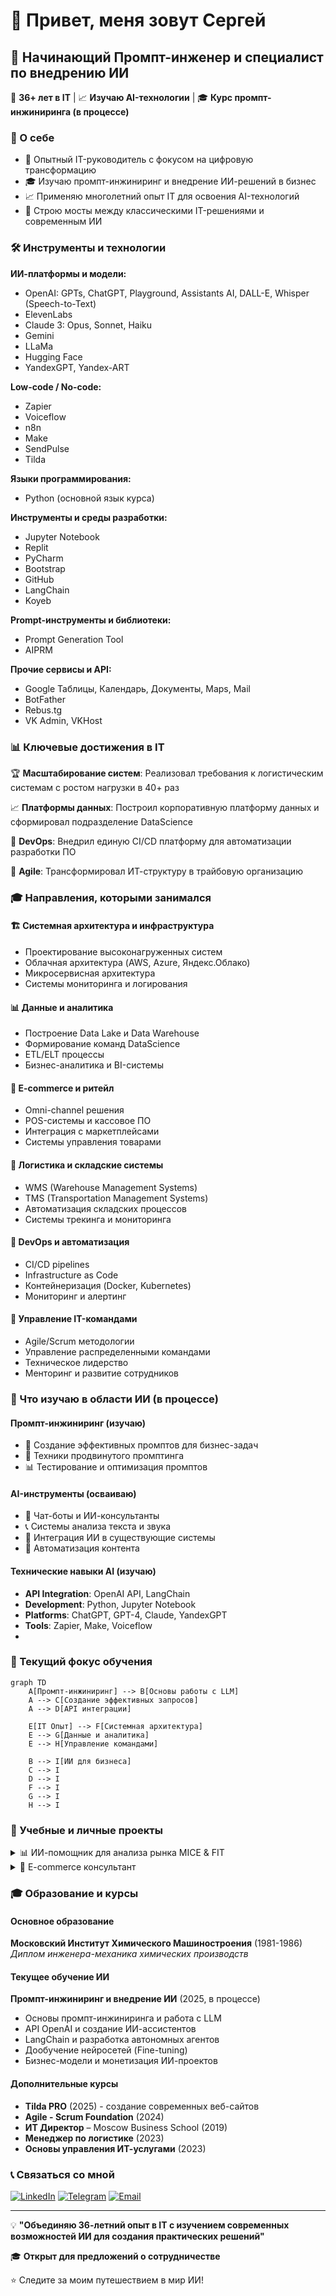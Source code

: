 # 👋 Привет, меня зовут Сергей

## 🧠 Начинающий Промпт-инженер и специалист по внедрению ИИ

🎯 **36+ лет в IT** | 📈 **Изучаю AI-технологии** | 🎓 **Курс промпт-инжиниринга (в процессе)**

### 🚀 О себе
- 💼 Опытный IT-руководитель с фокусом на цифровую трансформацию
- 🎓 Изучаю промпт-инжиниринг и внедрение ИИ-решений в бизнес
- 📈 Применяю многолетний опыт IT для освоения AI-технологий
- 🌟 Строю мосты между классическими IT-решениями и современным ИИ

### 🛠 Инструменты и технологии

**ИИ-платформы и модели:**
- OpenAI: GPTs, ChatGPT, Playground, Assistants AI, DALL-E, Whisper (Speech-to-Text)
- ElevenLabs
- Claude 3: Opus, Sonnet, Haiku
- Gemini
- LLaMa
- Hugging Face
- YandexGPT, Yandex-ART

**Low-code / No-code:**
- Zapier
- Voiceflow
- n8n
- Make
- SendPulse
- Tilda

**Языки программирования:**
- Python (основной язык курса)

**Инструменты и среды разработки:**
- Jupyter Notebook
- Replit
- PyCharm
- Bootstrap
- GitHub
- LangChain
- Koyeb

**Prompt-инструменты и библиотеки:**
- Prompt Generation Tool
- AIPRM

**Прочие сервисы и API:**
- Google Таблицы, Календарь, Документы, Maps, Mail
- BotFather
- Rebus.tg
- VK Admin, VKHost

### 📊 Ключевые достижения в IT

🏆 **Масштабирование систем**: Реализовал требования к логистическим системам с ростом нагрузки в 40+ раз

📈 **Платформы данных**: Построил корпоративную платформу данных и сформировал подразделение DataScience

🔧 **DevOps**: Внедрил единую CI/CD платформу для автоматизации разработки ПО

🎯 **Agile**: Трансформировал ИТ-структуру в трайбовую организацию

### 🎓 Направления, которыми занимался

#### 🏗 **Системная архитектура и инфраструктура**
- Проектирование высоконагруженных систем
- Облачная архитектура (AWS, Azure, Яндекс.Облако)
- Микросервисная архитектура
- Системы мониторинга и логирования

#### 📊 **Данные и аналитика**
- Построение Data Lake и Data Warehouse
- Формирование команд DataScience
- ETL/ELT процессы
- Бизнес-аналитика и BI-системы

#### 🛒 **E-commerce и ритейл**
- Omni-channel решения
- POS-системы и кассовое ПО
- Интеграция с маркетплейсами
- Системы управления товарами

#### 🚚 **Логистика и складские системы**
- WMS (Warehouse Management Systems)
- TMS (Transportation Management Systems)
- Автоматизация складских процессов
- Системы трекинга и мониторинга

#### 🔄 **DevOps и автоматизация**
- CI/CD pipelines
- Infrastructure as Code
- Контейнеризация (Docker, Kubernetes)
- Мониторинг и алертинг

#### 👥 **Управление IT-командами**
- Agile/Scrum методологии
- Управление распределенными командами
- Техническое лидерство
- Менторинг и развитие сотрудников

### 🤖 Что изучаю в области ИИ (в процессе)

#### Промпт-инжиниринг (изучаю)
- 🎯 Создание эффективных промптов для бизнес-задач
- 🔄 Техники продвинутого промптинга
- 📊 Тестирование и оптимизация промптов

#### AI-инструменты (осваиваю)
- 🛒 Чат-боты и ИИ-консультанты
- 📞 Системы анализа текста и звука
- 📱 Интеграция ИИ в существующие системы
- 📝 Автоматизация контента

#### Технические навыки AI (изучаю)
- **API Integration**: OpenAI API, LangChain
- **Development**: Python, Jupyter Notebook
- **Platforms**: ChatGPT, GPT-4, Claude, YandexGPT
- **Tools**: Zapier, Make, Voiceflow
- 

### 🎯 Текущий фокус обучения

```mermaid
graph TD
    A[Промпт-инжиниринг] --> B[Основы работы с LLM]
    A --> C[Создание эффективных запросов]
    A --> D[API интеграции]
    
    E[IT Опыт] --> F[Системная архитектура]
    E --> G[Данные и аналитика]
    E --> H[Управление командами]
    
    B --> I[ИИ для бизнеса]
    C --> I
    D --> I
    F --> I
    G --> I
    H --> I
```

### 🌟 Учебные и личные проекты

<details>
<summary>📊 ИИ-помощник для анализа рынка MICE & FIT</summary>

**Цель**: Создание агентов для подготовки аналитики и материалов для постов и статей

**Применение опыта**:
- DataScience background для понимания потребностей
- Применение DevOps опыта для создания архитектуры решения и мониторинга
- Опыт работы с данными для валидации результатов

**Статус**: Готовлю тех-задание
</details>

<details>
<summary>🛒 E-commerce консультант</summary>

**Цель**: Разработать ИИ-помощника для интернет-магазина

**Применение опыта**:
- Многолетний опыт в ритейле и e-commerce
- Понимание customer journey
- Знание продуктовых процессов

**Статус**: В работе
</details>

### 🎓 Образование и курсы

#### Основное образование
**Московский Институт Химического Машиностроения** (1981-1986)  
*Диплом инженера-механика химических производств*

#### Текущее обучение ИИ
**Промпт-инжиниринг и внедрение ИИ** (2025, в процессе)
- Основы промпт-инжиниринга и работа с LLM
- API OpenAI и создание ИИ-ассистентов  
- LangChain и разработка автономных агентов
- Дообучение нейросетей (Fine-tuning)
- Бизнес-модели и монетизация ИИ-проектов

#### Дополнительные курсы
- **Tilda PRO** (2025) - создание современных веб-сайтов
- **Agile - Scrum Foundation** (2024)
- **ИТ Директор** – Moscow Business School (2019)
- **Менеджер по логистике** (2023)
- **Основы управления ИТ-услугами** (2023)

### 📞 Связаться со мной

[![LinkedIn](https://img.shields.io/badge/LinkedIn-0077B5?style=for-the-badge&logo=linkedin&logoColor=white)](https://www.linkedin.com/in/sergey-alexeev-94b5611)
[![Telegram](https://img.shields.io/badge/Telegram-2CA5E0?style=for-the-badge&logo=telegram&logoColor=white)](https://t.me/askstream)
[![Email](https://img.shields.io/badge/Email-D14836?style=for-the-badge&logo=gmail&logoColor=white)](mailto:i@salexeev.ru)

---

💡 **"Объединяю 36-летний опыт в IT с изучением современных возможностей ИИ для создания практических решений"**

🎓 **Открыт для предложений о сотрудничестве**

⭐ Следите за моим путешествием в мир ИИ!
